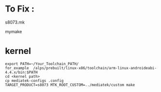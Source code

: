 To Fix :
========

s8073.mk

mymake

kernel
======
	export PATH=~/Your_Toolchain_PATH/ 
	for_example  /alps/prebuilt/linux-x86/toolchain/arm-linux-androideabi-4.4.x/bin:$PATH
	cd <kernel path>
	cp mediatek-configs .config
	TARGET_PRODUCT=s8073 MTK_ROOT_CUSTOM=../mediatek/custom make
